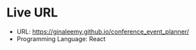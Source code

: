 # Live URL

- URL: https://ginaleemy.github.io/conference_event_planner/
- Programming Language: React

